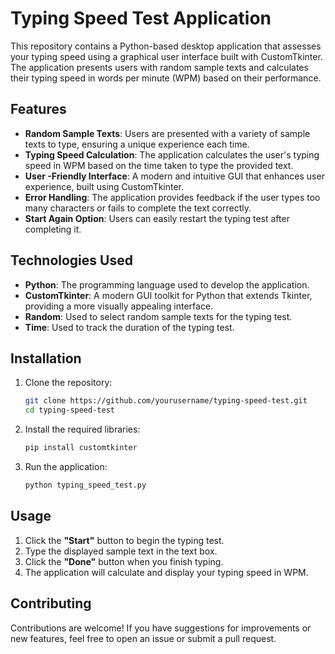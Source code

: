# Typing Speed Test Application

This repository contains a Python-based desktop application that assesses your typing speed using a graphical user interface built with CustomTkinter. The application presents users with random sample texts and calculates their typing speed in words per minute (WPM) based on their performance.

## Features

- **Random Sample Texts**: Users are presented with a variety of sample texts to type, ensuring a unique experience each time.
- **Typing Speed Calculation**: The application calculates the user's typing speed in WPM based on the time taken to type the provided text.
- **User -Friendly Interface**: A modern and intuitive GUI that enhances user experience, built using CustomTkinter.
- **Error Handling**: The application provides feedback if the user types too many characters or fails to complete the text correctly.
- **Start Again Option**: Users can easily restart the typing test after completing it.

## Technologies Used

- **Python**: The programming language used to develop the application.
- **CustomTkinter**: A modern GUI toolkit for Python that extends Tkinter, providing a more visually appealing interface.
- **Random**: Used to select random sample texts for the typing test.
- **Time**: Used to track the duration of the typing test.

## Installation

1. Clone the repository:
   ```bash
   git clone https://github.com/yourusername/typing-speed-test.git
   cd typing-speed-test
   ```

2. Install the required libraries:
   ```bash
   pip install customtkinter
   ```

3. Run the application:
   ```bash
   python typing_speed_test.py
   ```

## Usage

1. Click the **"Start"** button to begin the typing test.
2. Type the displayed sample text in the text box.
3. Click the **"Done"** button when you finish typing.
4. The application will calculate and display your typing speed in WPM.

## Contributing

Contributions are welcome! If you have suggestions for improvements or new features, feel free to open an issue or submit a pull request.
